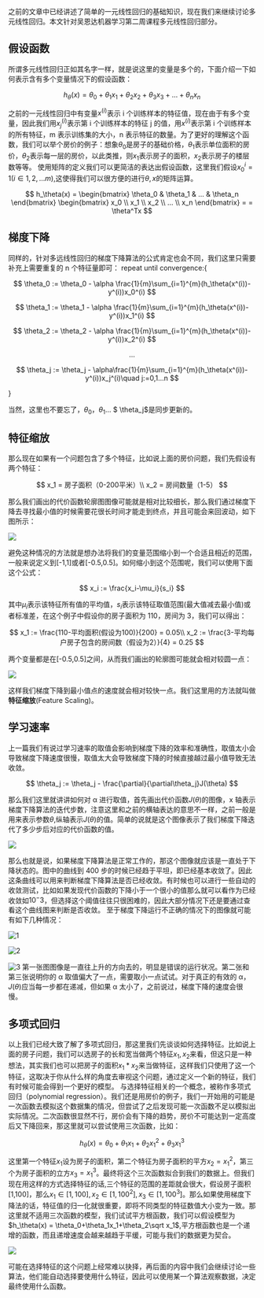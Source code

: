 之前的文章中已经讲述了简单的一元线性回归的基础知识，现在我们来继续讨论多元线性回归。本文针对吴恩达机器学习第二周课程多元线性回归部分。

## 假设函数

所谓多元线性回归正如其名字一样，就是说这里的变量是多个的，下面介绍一下如何表示含有多个变量情况下的假设函数：

$$
h_\theta(x) = \theta_0+\theta_1x_1+\theta_2x_2+\theta_3x_3+...+\theta_nx_n
$$

之前的一元线性回归中有变量$x^(i)$表示 i 个训练样本的特征值，现在由于有多个变量，因此我们用$x_j^(i)$表示第 i 个训练样本的特征 j 的值，用$x^(i)$表示第 i 个训练样本的所有特征，m 表示训练集的大小，n 表示特征的数量。为了更好的理解这个函数，我们可以举个房价的例子：想象$\theta_0$是房子的基础价格，$\theta_1$表示单位面积的房价，$\theta_2$表示每一层的房价，以此类推，则$x_1$表示房子的面积，$x_2$表示房子的楼层数等等。
使用矩阵的定义我们可以更简洁的表达出假设函数，这里我们假设$x_0^i=1(i\in1,2,...m)$,这使得我们可以很方便的进行$\theta,x$的矩阵运算。

$$
h_\theta(x) = \begin{bmatrix} \theta_0 & \theta_1 & ... & \theta_n \end{bmatrix} \begin{bmatrix} x_0 \\ x_1 \\ x_2 \\ ... \\ x_n \end{bmatrix} = = \theta^Tx
$$

## 梯度下降

同样的，针对多远线性回归的梯度下降算法的公式肯定也会不同，我们这里只需要补充上需要重复的 n 个特征量即可：
repeat until convergence:{

$$
\theta_0 := \theta_0 - \alpha \frac{1}{m}\sum_{i=1}^{m}(h_\theta(x^(i))-y^(i))x_0^(i)
$$

$$
\theta_1 := \theta_1 - \alpha \frac{1}{m}\sum_{i=1}^{m}(h_\theta(x^(i))-y^(i))x_1^(i)
$$

$$
\theta_2 := \theta_2 - \alpha \frac{1}{m}\sum_{i=1}^{m}(h_\theta(x^(i))-y^(i))x_2^(i)
$$

$$
...
$$

$$
\theta_j := \theta_j - \alpha\frac{1}{m}\sum_{i=1}^{m}(h_\theta(x^(i))-y^(i))x_j^(i)\quad j:=0,1...n
$$

}

当然，这里也不要忘了，$\theta_0$，$\theta_1$... $ \theta_j$是同步更新的。

## 特征缩放

那么现在如果有一个问题包含了多个特征，比如说上面的房价问题，我们先假设有两个特征：

$$
x_1 = 房子面积（0-200平米）\\
x_2 = 房间数量（1-5）
$$

那么我们画出的代价函数轮廓图图像可能就是相对比较细长，那么我们通过梯度下降去寻找最小值的时候需要花很长时间才能走到终点，并且可能会来回波动，如下图所示：

![][1]

避免这种情况的方法就是想办法将我们的变量范围缩小到一个合适且相近的范围，一般来说定义到[-1,1]或者[-0.5,0.5]。如何缩小到这个范围呢，我们可以使用下面这个公式：

$$
x_i := \frac{x_i-\mu_i}{s_i}
$$

其中$\mu_i$表示该特征所有值的平均值，$s_i$表示该特征取值范围(最大值减去最小值)或者标准差，在这个例子中假设你的房子面积为 110，房间为 3，我们可以得出：

$$
x_1 := \frac{110-平均面积(假设为100)}{200} = 0.05\\
x_2 := \frac{3-平均每户房子包含的房间数（假设为2）}{4} = 0.25
$$

两个变量都是在[-0.5,0.5]之间，从而我们画出的轮廓图可能就会相对较圆一点：

![][2]

这样我们梯度下降到最小值点的速度就会相对较快一点。我们这里用的方法就叫做**特征缩放**(Feature Scaling)。

## 学习速率

上一篇我们有说过学习速率的取值会影响到梯度下降的效率和准确性，取值太小会导致梯度下降速度很慢，取值太大会导致梯度下降的时候直接越过最小值导致无法收敛。

$$
\theta_j := \theta_j - \frac{\partial}{\partial\theta_j}J(\theta)
$$

那么我们这里就讲讲如何对 α 进行取值，首先画出代价函数$J(\theta)$的图像，x 轴表示梯度下降算法的迭代步数，注意这里和之前的横轴表达的意思不一样，之前一般是用来表示参数$\theta$,纵轴表示$J(\theta)$的值。简单的说就是这个图像表示了我们梯度下降迭代了多少步后对应的代价函数的值。

![][3]

那么也就是说，如果梯度下降算法是正常工作的，那这个图像就应该是一直处于下降状态的。图中的曲线到 400 步的时候已经趋于平坦，即已经基本收敛了。因此这条曲线可以用来判断梯度下降算法是否已经收敛。有时候也可以进行一些自动的收敛测试，比如如果发现代价函数的下降小于一个很小的值那么就可以看作为已经收敛如$10^-3$，但选择这个阈值往往只很困难的，因此大部分情况下还是要通过查看这个曲线图来判断是否收敛。
至于梯度下降运行不正确的情况下的图像就可能有如下几种情况：

![1][4]

![2][5]

![3][6]
第一张图图像是一直往上升的方向去的，明显是错误的运行状况。第二张和第三张说明你的 α 取值偏大了一点，需要取小一点试试。对于真正的有效的 α，$J(\theta)$应当每一步都在递减，但如果 α 太小了，之前说过，梯度下降的速度会很慢。

## 多项式回归

以上我们已经大致了解了多项式回归，那这里我们先谈谈如何选择特征。比如说上面的房子问题，我们可以选房子的长和宽当做两个特征$x_1,x_2$来看，但这只是一种想法，其实我们也可以把房子的面积$x_1*x_2$来当做特征，这样我们只使用了这一个特征，这取决于你从什么样的角度去审视这个问题，通过定义一个新的特征，我们有时候可能会得到一个更好的模型。
与选择特征相关的一个概念，被称作多项式回归（polynomial regression）。我们还是用房价的例子，我们一开始用的可能是一次函数去模拟这个数据集的情况，但尝试了之后发现可能一次函数不足以模拟出实际情况。二次函数很显然不行，房价会有下降的趋势，房价不可能达到一定高度后又下降回来，那这里就可以尝试使用三次函数，比如：

$$
h_\theta(x) = \theta_0+\theta_1x_1+\theta_2x_1^2+\theta_3x_1^3
$$

这里第一个特征$x_1$设为房子的面积，第二个特征为房子面积的平方$x_2 = x_1^2$，第三个为房子面积的立方$x_3 = x_1^3$。最终将这个三次函数拟合到我们的数据上。但我们现在用这样的方式选择特征的话,三个特征的范围的差距就会很大，假设房子面积[1,100]，那么$x_1\in[1,100],x_2\in[1,100^2],x_3\in[1,100^3]$。那么如果使用梯度下降法的话，特征值的归一化就很重要，即将不同类型的特征数值大小变为一致。那这里就不适用三次函数的模型，我们试试平方根函数，我们可以假设模型为$h_\theta(x) = \theta_0+\theta_1x_1+\theta_2\sqrt x_1$,平方根函数也是一个递增的函数，而且递增速度会越来越趋于平缓，可能与我们的数据更为契合。

![][7]

可能在选择特征的这个问题上经常难以抉择，再后面的内容中我们会继续讨论一些算法，他们能自动选择要使用什么特征，因此可以使用某一个算法观察数据，决定最终使用什么函数。

[1]: https://leafw-blog-pic.oss-cn-hangzhou.aliyuncs.com/duoyuan1.png
[2]: https://leafw-blog-pic.oss-cn-hangzhou.aliyuncs.com/duoyuan2.png
[3]: https://leafw-blog-pic.oss-cn-hangzhou.aliyuncs.com/duoyuan3.png
[4]: https://leafw-blog-pic.oss-cn-hangzhou.aliyuncs.com/duoyuan4.png
[5]: https://leafw-blog-pic.oss-cn-hangzhou.aliyuncs.com/duoyuan5.png
[6]: https://leafw-blog-pic.oss-cn-hangzhou.aliyuncs.com/duoyuan6.png
[7]: https://leafw-blog-pic.oss-cn-hangzhou.aliyuncs.com/duoyuan7.png

